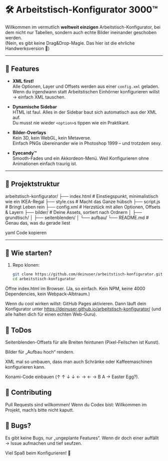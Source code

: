 # 🛠️ Arbeitstisch-Konfigurator 3000™

Willkommen im vermutlich **weltweit einzigen** Arbeitstisch-Konfigurator,
bei dem nicht nur Tabellen, sondern auch echte Bilder ineinander geschoben werden.  
(Nein, es gibt keine Drag&Drop-Magie. Das hier ist die ehrliche Handwerksversion 💪)

---

## 🎯 Features

- **XML first!**  
  Alle Optionen, Layer und Offsets werden aus einer `config.xml` geladen.  
  Wenn du irgendwann statt Arbeitstischen Einhörner konfigurieren willst → einfach XML tauschen.

- **Dynamische Sidebar**  
  HTML ist faul. Alles in der Sidebar baut sich automatisch aus der XML auf.  
  Du musst nie wieder `<option>`s tippen wie ein Praktikant.  

- **Bilder-Overlays**  
  Kein 3D, kein WebGL, kein Metaverse.  
  Einfach PNGs übereinander wie in Photoshop 1999 – und trotzdem sexy.  

- **Eyecandy™**  
  Smooth-Fades und ein Akkordeon-Menü. Weil Konfigurieren ohne Animationen einfach traurig ist.  

---

## 📂 Projektstruktur

arbeitstisch-konfigurator/
├── index.html # Einstiegspunkt, minimalistisch wie ein IKEA-Regal
├── style.css # Macht das Ganze hübsch
├── script.js # Bringt Leben rein
├── config.xml # Herzstück mit allen Optionen, Offsets & Layern
├── bilder/ # Deine Assets, sortiert nach Ordnern
│ ├── grundtisch/
│ ├── seitenblenden/
│ └── aufbau/
└── README.md # Genau das, was du gerade liest

yaml
Code kopieren

---

## 🚀 Wie starten?

1. Repo klonen:
   ```bash
   git clone https://github.com/deinuser/arbeitstisch-konfigurator.git
   cd arbeitstisch-konfigurator
Öffne index.html im Browser.
(Ja, so einfach. Kein NPM, keine 4000 Dependencies, kein Webpack-Albtraum.)

Wenn du cool wirken willst: GitHub Pages aktivieren.
Dann läuft dein Konfigurator unter
https://deinuser.github.io/arbeitstisch-konfigurator/
(und alle halten dich für einen echten Web-Guru).

## 📝 ToDos
 Seitenblenden-Offsets für alle Breiten feintunen (Pixel-Feilschen ist Kunst).

 Bilder für „Aufbau hoch“ rendern.

 XML mal so umbauen, dass man auch Schränke oder Kaffeemaschinen konfigurieren kann.

 Konami-Code einbauen (↑ ↑ ↓ ↓ ← → ← → B A → Easter Egg?).

## 🤝 Contributing
Pull Requests sind willkommen!
Wenn du Codex bist: Willkommen im Projekt, mach’s bitte nicht kaputt.

## 🐛 Bugs?
Es gibt keine Bugs, nur „ungeplante Features“.
Wenn dir doch einer auffällt → Issue aufmachen und tief seufzen.

Viel Spaß beim Konfigurieren! 🎉
